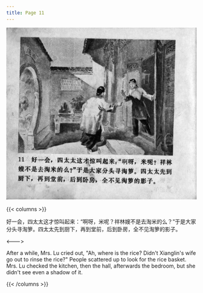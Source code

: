 ```yaml
---
title: Page 11
---
```


![zhufu panel](./../../images/zhufu/seifert0772_zf_0016_011.jpg)

{{< columns >}}

好一会，四太太这才惊叫起来：“啊呀，米呢？祥林嫂不是去淘米的么？”于是大家分头寻淘箩。四太太先到厨下，再到堂前，后到卧房，全不见淘箩的影子。

<--->

After a while, Mrs. Lu cried out, "Ah, where is the rice? Didn't Xianglin's wife go out to rinse the rice?" People scattered up to look for the rice basket. Mrs. Lu checked the kitchen, then the hall, afterwards the bedroom, but she didn't see even a shadow of it.

{{< /columns >}}
